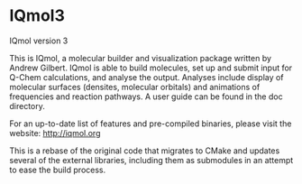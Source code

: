 # IQmol3
IQmol version 3

This is IQmol, a molecular builder and visualization package written by Andrew
Gilbert.  IQmol is able to build molecules, set up and submit input for Q-Chem
calculations, and analyse the output.  Analyses include display of molecular
surfaces (densites, molecular orbitals) and animations of frequencies and 
reaction pathways.  A user guide can be found in the doc directory.

For an up-to-date list of features and pre-compiled binaries, please visit the 
website:  http://iqmol.org

This is a rebase of the original code that migrates to CMake and updates several
of the external libraries, including them as submodules in an attempt to ease the
build process.
